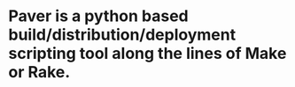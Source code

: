 # Paver is a python based build/distribution/deployment scripting tool along the lines of Make or Rake.